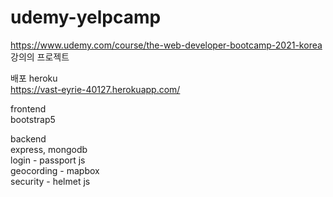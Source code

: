 # udemy-yelpcamp

https://www.udemy.com/course/the-web-developer-bootcamp-2021-korea 강의의 프로젝트  

배포 heroku  
https://vast-eyrie-40127.herokuapp.com/

frontend  
bootstrap5

backend  
express, mongodb  
login - passport js  
geocording - mapbox  
security - helmet js
